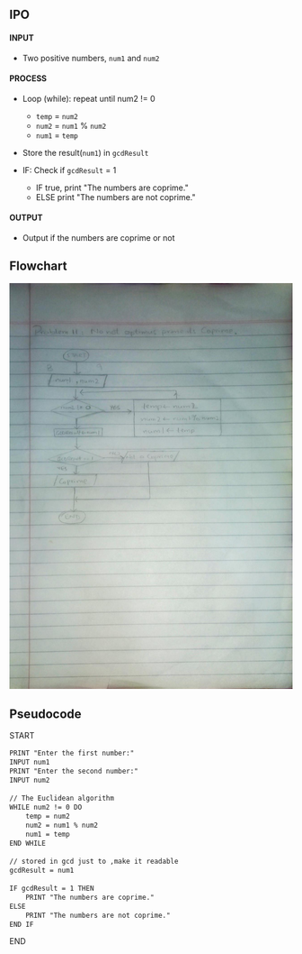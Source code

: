 
<!-- # -->


## IPO

#### INPUT
- Two positive numbers, `num1` and `num2`

#### PROCESS
- Loop (while): repeat until num2 != 0
  - `temp` = `num2`
  - `num2` = `num1` % `num2`
  - `num1` = `temp`
  
- Store the result(`num1`) in `gcdResult`

- IF: Check if `gcdResult` = 1
  - IF true, print "The numbers are coprime."
  - ELSE print "The numbers are not coprime."

#### OUTPUT
- Output if the numbers are coprime or not


## Flowchart

<img src="problem11.jpeg">

## Pseudocode

START

    PRINT "Enter the first number:"
    INPUT num1
    PRINT "Enter the second number:"
    INPUT num2

    // The Euclidean algorithm 
    WHILE num2 != 0 DO
        temp = num2
        num2 = num1 % num2
        num1 = temp
    END WHILE

    // stored in gcd just to ,make it readable
    gcdResult = num1

    IF gcdResult = 1 THEN
        PRINT "The numbers are coprime."
    ELSE
        PRINT "The numbers are not coprime."
    END IF

END


  

